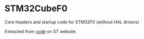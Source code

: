 STM32CubeF0
===========

Core headers and startup code for STM32F0 (without HAL drivers)

Extracted from [code](http://www.st.com/content/st_com/en/products/embedded-software/mcus-embedded-software/stm32-embedded-software/stm32cube-embedded-software/stm32cubef0.html) on ST website.
